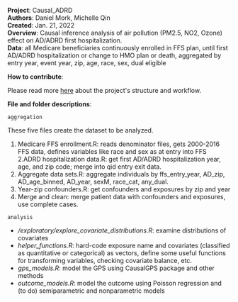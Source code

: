 **Project**: Causal_ADRD    
**Authors**: Daniel Mork, Michelle Qin    
**Created**: Jan. 21, 2022    
**Overview**: Causal inference analysis of air pollution (PM2.5, NO2, Ozone)
  effect on AD/ADRD first hospitalization.    
**Data**: all Medicare beneficiaries continuously enrolled in FFS plan, until
  first AD/ADRD hospitalization or change to HMO plan or death, aggregated
  by entry year, event year, zip, age, race, sex, dual eligible    

**How to contribute**:

Please read more [here](inst/contribute.md) about the project's structure and workflow. 

**File and folder descriptions**: 

`aggregation`   

These five files create the dataset to be analyzed.   

1. Medicare FFS enrollment.R: reads denominator files, gets 2000-2016 FFS data, defines variables like race and sex as at entry into FFS   
2.ADRD hospitalization data.R: get first AD/ADRD hospitalization year, age, and zip code; merge into qid entry exit data.  
3. Aggregate data sets.R: aggregate individuals by ffs_entry_year, AD_zip, AD_age_binned, AD_year, sexM, race_cat, any_dual.  
4. Year-zip confounders.R: get confounders and exposures by zip and year  
5. Merge and clean: merge patient data with confounders and exposures, use complete cases.  
    
`analysis`
- */exploratory/explore_covariate_distributions.R*: examine distributions of covariates    
- *helper_functions.R*: hard-code exposure name and covariates (classified as quantitative or categorical) as vectors, define some useful functions for transforming variables, checking covariate balance, etc.   
- *gps_models.R*: model the GPS using CausalGPS package and other methods
- *outcome_models.R*: model the outcome using Poisson regression and (to do) semiparametric and nonparametric models
